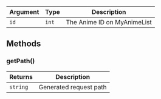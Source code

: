 | Argument | Type | Description |
| -------- | ---- | ----------- |
| `id` | `int` | The Anime ID on MyAnimeList |

## Methods
### getPath()
| Returns | Description |
| ------- | ----------- |
| `string` | Generated request path |